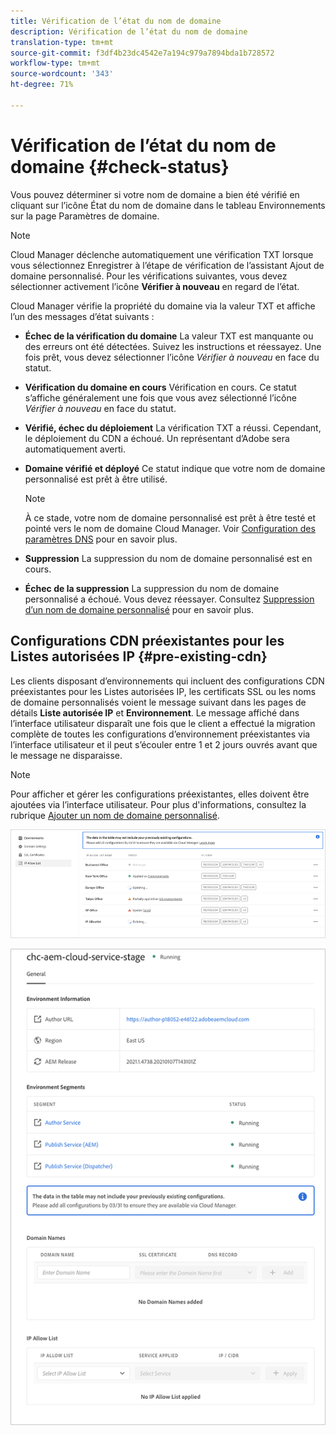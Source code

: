 ```yaml
---
title: Vérification de l’état du nom de domaine
description: Vérification de l’état du nom de domaine
translation-type: tm+mt
source-git-commit: f3df4b23dc4542e7a194c979a7894bda1b728572
workflow-type: tm+mt
source-wordcount: '343'
ht-degree: 71%

---
```



# Vérification de l’état du nom de domaine {#check-status}

Vous pouvez déterminer si votre nom de domaine a bien été vérifié en cliquant sur l’icône État du nom de domaine dans le tableau Environnements sur la page Paramètres de domaine.

>[!NOTE]
>Cloud Manager déclenche automatiquement une vérification TXT lorsque vous sélectionnez Enregistrer à l’étape de vérification de l’assistant Ajout de domaine personnalisé. Pour les vérifications suivantes, vous devez sélectionner activement l’icône **Vérifier à nouveau** en regard de l’état.

Cloud Manager vérifie la propriété du domaine via la valeur TXT et affiche l’un des messages d’état suivants :

* **Échec de la vérification du domaine**
La valeur TXT est manquante ou des erreurs ont été détectées. Suivez les instructions et réessayez. Une fois prêt, vous devez sélectionner 
l’icône *Vérifier à nouveau* en face du statut.

* **Vérification du domaine en cours**
Vérification en cours. Ce statut s’affiche généralement une fois que vous avez sélectionné 
l’icône *Vérifier à nouveau* en face du statut.

* **Vérifié, échec du déploiement**
La vérification TXT a réussi. Cependant, le déploiement du CDN a échoué. Un représentant d’Adobe sera automatiquement averti.

* **Domaine vérifié et déployé**
Ce statut indique que votre nom de domaine personnalisé est prêt à être utilisé.
   >[!NOTE]
   >À ce stade, votre nom de domaine personnalisé est prêt à être testé et pointé vers le nom de domaine Cloud Manager. Voir [Configuration des paramètres DNS](/help/implementing/cloud-manager/custom-domain-names/configure-dns-settings.md) pour en savoir plus.

* **Suppression**
La suppression du nom de domaine personnalisé est en cours.

* **Échec de la suppression**
La suppression du nom de domaine personnalisé a échoué. Vous devez réessayer. Consultez [Suppression d’un nom de domaine personnalisé](/help/implementing/cloud-manager/custom-domain-names/delete-custom-domain-name.md) pour en savoir plus.


## Configurations CDN préexistantes pour les Listes autorisées IP {#pre-existing-cdn}

Les clients disposant d’environnements qui incluent des configurations CDN préexistantes pour les Listes autorisées IP, les certificats SSL ou les noms de domaine personnalisés voient le message suivant dans les pages de détails **Liste autorisée IP** et **Environnement**. Le message affiché dans l’interface utilisateur disparaît une fois que le client a effectué la migration complète de toutes les configurations d’environnement préexistantes via l’interface utilisateur et il peut s’écouler entre 1 et 2 jours ouvrés avant que le message ne disparaisse.

>[!NOTE]
>Pour afficher et gérer les configurations préexistantes, elles doivent être ajoutées via l’interface utilisateur. Pour plus d&#39;informations, consultez la rubrique [Ajouter un nom de domaine personnalisé](/help/implementing/cloud-manager/custom-domain-names/add-custom-domain-name.md).

![](/help/implementing/cloud-manager/assets/ip-allow-list-1.png)

![](/help/implementing/cloud-manager/assets/ip-allow-list-2.png)
